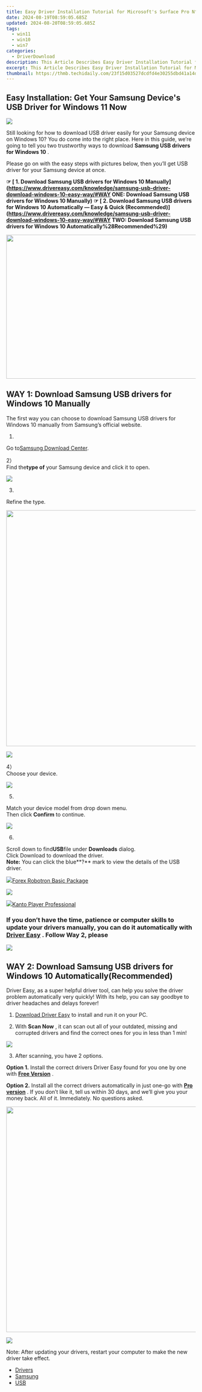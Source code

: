 ```yaml
---
title: Easy Driver Installation Tutorial for Microsoft's Surface Pro N°4 on Windows Systems
date: 2024-08-19T08:59:05.685Z
updated: 2024-08-20T08:59:05.685Z
tags:
  - win11
  - win10
  - win7
categories:
  - DriverDownload
description: This Article Describes Easy Driver Installation Tutorial for Microsoft's Surface Pro N°4 on Windows Systems
excerpt: This Article Describes Easy Driver Installation Tutorial for Microsoft's Surface Pro N°4 on Windows Systems
thumbnail: https://thmb.techidaily.com/23f15d03527dcdfd4e30255dbd41a14d668e3faafe915e31c07d32bad6007903.png
---
```


## Easy Installation: Get Your Samsung Device's USB Driver for Windows 11 Now

![](https://images.drivereasy.com/wp-content/uploads/2017/03/1-13.jpg)
  
Still looking for how to download USB driver easily for your Samsung device on Windows 10? You do come into the right place. Here in this guide, we’re going to tell you two trustworthy ways to download **Samsung USB drivers for Windows 10** .  
  
Please go on with the easy steps with pictures below, then you’ll get USB driver for your Samsung device at once.  
  
**☞ [ 1\. Download Samsung USB drivers for Windows 10 Manually](<https://www.drivereasy.com/knowledge/samsung-usb-driver-download-windows-10-easy-way/#WAY> ONE: Download Samsung USB drivers for Windows 10 Manually)**
**☞ [ 2\. Download Samsung USB drivers for Windows 10 Automatically — Easy & Quick (Recommended)](<https://www.drivereasy.com/knowledge/samsung-usb-driver-download-windows-10-easy-way/#WAY> TWO: Download Samsung USB drivers for Windows 10 Automatically%28Recommended%29)**
  
<!-- affiliate ads begin -->
<a href="https://ship7com.pxf.io/c/5597632/1509856/17634" target="_top" id="1509856"><img src="//a.impactradius-go.com/display-ad/17634-1509856" border="0" alt="" width="730" height="383"/></a>
<!-- affiliate ads end -->
## WAY 1: Download Samsung USB drivers for Windows 10 Manually
  
The first way you can choose to download Samsung USB drivers for Windows 10 manually from Samsung’s official website.  
  
1)  

Go to[Samsung Download Center](https://shop-links.co/link/?exclusive=1&publisher_slug=itechdaily19598&url=http%3A%2F%2Fwww.samsung.com%2Fus%2Fsupport%2Fdownloads%2F).  
  
2）  
Find the**type of** your Samsung device and click it to open.  
  
![](https://images.drivereasy.com/wp-content/uploads/2017/03/1-1-1.jpg)
  
3)  

Refine the type.  
  
<!-- affiliate ads begin -->
<a href="https://versadesk.pxf.io/c/5597632/1892107/21290" target="_top" id="1892107"><img src="//a.impactradius-go.com/display-ad/21290-1892107" border="0" alt="" width="1200" height="628"/></a><img height="0" width="0" src="https://imp.pxf.io/i/5597632/1892107/21290" style="position:absolute;visibility:hidden;" border="0" />
<!-- affiliate ads end -->
![](https://images.drivereasy.com/wp-content/uploads/2017/03/2-6.jpg)
  
4）  
Choose your device.  
  
![](https://images.drivereasy.com/wp-content/uploads/2017/03/3-5.jpg)
  
5)  

Match your device model from drop down menu.  
Then click **Confirm** to continue.  
  
![](https://images.drivereasy.com/wp-content/uploads/2017/03/4-5.jpg)
  
6)  

Scroll down to find**USB**file under **Downloads** dialog.  
Click Download to download the driver.  
**Note:** You can click the blue**?** mark to view the details of the USB driver.
  
<!-- affiliate ads begin -->
<a href="https://secure.2checkout.com/order/checkout.php?PRODS=4726960&QTY=1&AFFILIATE=108875&CART=1"><img src="https://secure.avangate.com/images/merchant/5f4f7141b65a730b4efb0e0d51f63e94/products/forexrobotronbox.gif" border="0">Forex Robotron Basic Package</a>
<!-- affiliate ads end -->
![](https://images.drivereasy.com/wp-content/uploads/2017/03/5-3.jpg)
  
<!-- affiliate ads begin -->
<a href="https://secure.2checkout.com/order/checkout.php?PRODS=4742929&QTY=1&AFFILIATE=108875&CART=1"><img src="https://secure.avangate.com/images/merchant/e09fdffe648a30658a9657bbed7b2388/products/boxshot(2).png" border="0">Kanto Player Professional</a>
<!-- affiliate ads end -->
### If you don’t have the time, patience or computer skills to update your drivers manually, you can do it automatically with [**Driver Easy**](https://tools.techidaily.com/drivereasy/download/) . Follow Way 2, please

<!-- affiliate ads begin -->
<a href="https://store.iobit.com/order/checkout.php?PRODS=4596923&QTY=1&AFFILIATE=108875&CART=1"><img src="https://secure.avangate.com/images/merchant/184260348236f9554fe9375772ff966e/ascscan_468X60.png" border="0"></a>
<!-- affiliate ads end -->
## WAY 2: Download Samsung USB drivers for Windows 10 Automatically(Recommended)

 Driver Easy, as a super helpful driver tool, can help you solve the driver problem automatically very quickly! With its help, you can say goodbye to driver headaches and delays forever!

 1) [Download Driver Easy](https://tools.techidaily.com/drivereasy/download/)   to install and run it on your PC.

 2) With **Scan Now** , it can scan out all of your outdated, missing and corrupted drivers and find the correct ones for you in less than 1 min!

![](https://images.drivereasy.com/wp-content/uploads/2017/07/img_59672539b4609.jpg)

3) After scanning, you have 2 options.

**Option 1.**   Install the correct drivers Driver Easy found for you one by one with **[Free Version](https://tools.techidaily.com/drivereasy/download/)**  .

**Option 2.**   Install all the correct drivers automatically in just one-go with **[Pro version](https://tools.techidaily.com/drivereasy/download/)**  .  If you don’t like it, tell us within 30 days, and we’ll give you your money back. All of it. Immediately. No questions asked.

<!-- affiliate ads begin -->
<a href="https://appsumo.8odi.net/c/5597632/2082541/7443" target="_top" id="2082541"><img src="//a.impactradius-go.com/display-ad/7443-2082541" border="0" alt="" width="1200" height="600"/></a><img height="0" width="0" src="https://appsumo.8odi.net/i/5597632/2082541/7443" style="position:absolute;visibility:hidden;" border="0" />
<!-- affiliate ads end -->
![](https://images.drivereasy.com/wp-content/uploads/2017/03/6-6.jpg)

 Note: After updating your drivers, restart your computer to make the new driver take effect.[](https://tools.techidaily.com/drivereasy/download/) **[](https://tools.techidaily.com/drivereasy/download/)**
  
* [Drivers](https://tools.techidaily.com/drivereasy/download/)
* [Samsung](https://tools.techidaily.com/drivereasy/download/)
* [USB](https://tools.techidaily.com/drivereasy/download/)

<ins class="adsbygoogle"
     style="display:block"
     data-ad-format="autorelaxed"
     data-ad-client="ca-pub-7571918770474297"
     data-ad-slot="1223367746"></ins>



<ins class="adsbygoogle"
     style="display:block"
     data-ad-client="ca-pub-7571918770474297"
     data-ad-slot="8358498916"
     data-ad-format="auto"
     data-full-width-responsive="true"></ins>


